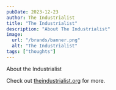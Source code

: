 ```yaml
---
pubDate: 2023-12-23
author: The Industrialist
title: "The Industrialist"
description: "About The Industrialist"
image:
  url: "/brands/banner.png"
  alt: "The Industrialist"
tags: ["thoughts"]
---
```


About the Industrialist

Check out [theindustrialist.org](https://www.theindustrialist.org) for more.
